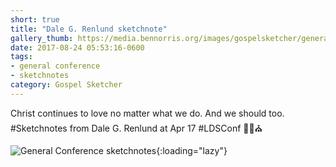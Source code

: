 ```yaml
---
short: true
title: "Dale G. Renlund sketchnote"
gallery_thumb: https://media.bennorris.org/images/gospelsketcher/general-conference/apr-2017/general-conference-renlund-sketchnote.jpg
date: 2017-08-24 05:53:16-0600
tags:
- general conference
- sketchnotes
category: Gospel Sketcher
---
```


Christ continues to love no matter what we do. And we should too. #Sketchnotes from Dale G. Renlund at Apr 17 #LDSConf ✍🏼⛪️

![General Conference sketchnotes](https://media.bennorris.org/images/gospelsketcher/general-conference/apr-2017/general-conference-renlund-sketchnote.jpg){:loading="lazy"}
